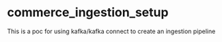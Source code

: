 # commerce_ingestion_setup
This is a poc for using kafka/kafka connect to create an ingestion pipeline 
